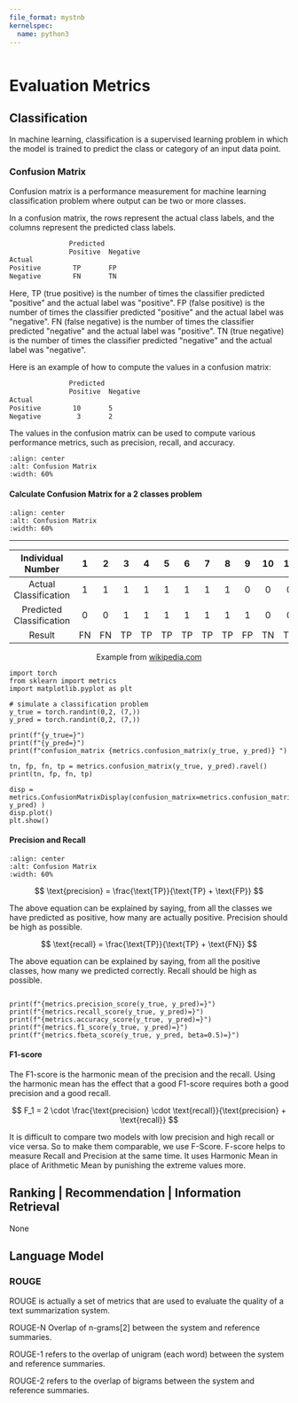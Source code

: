 ```yaml
---
file_format: mystnb
kernelspec:
  name: python3
---
```


```{title} Evaluation Metrics Explained
```

# Evaluation Metrics

## Classification

In machine learning, classification is a supervised learning problem in which the model is trained to predict the class or category of an input data point.

### Confusion Matrix
Confusion matrix is a performance measurement for machine learning classification problem where output can be two or more classes.

 In a confusion matrix, the rows represent the actual class labels, and the columns represent the predicted class labels.
```bash
               Predicted
               Positive  Negative
Actual
Positive        TP       FP
Negative        FN       TN
```

Here, TP (true positive) is the number of times the classifier predicted "positive" and the actual label was "positive". FP (false positive) is the number of times the classifier predicted "positive" and the actual label was "negative". FN (false negative) is the number of times the classifier predicted "negative" and the actual label was "positive". TN (true negative) is the number of times the classifier predicted "negative" and the actual label was "negative".

Here is an example of how to compute the values in a confusion matrix:

```bash
               Predicted
               Positive  Negative
Actual
Positive        10       5
Negative         3       2
```
The values in the confusion matrix can be used to compute various performance metrics, such as precision, recall, and accuracy.


```{image} https://miro.medium.com/max/924/1*7EYylA6XlXSGBCF77j_rOA.webp
:align: center
:alt: Confusion Matrix
:width: 60%
```

#### Calculate Confusion Matrix for a 2 classes problem
```{image} https://miro.medium.com/max/1172/1*OpSYGh2-XE6aE3sVAJAHrw.webp
:align: center
:alt: Confusion Matrix
:width: 60%
```
---

| Individual Number | 1 | 2 | 3 | 4 | 5 | 6 | 7 | 8 | 9 | 10 | 11 | 12 |
| :---: | :---: | :---: | :---: | :---: | :---: | :---: | :---: | :---: | :---: | :---: | :---: | :---: |
| Actual Classification | 1 | 1 | 1 | 1 | 1 | 1 | 1 | 1 | 0 | 0 | 0 | 0 |
| Predicted Classification | 0 | 0 | 1 | 1 | 1 | 1 | 1 | 1 | 1 | 0 | 0 | 0 |
| Result | FN | FN | TP | TP | TP | TP | TP | TP | FP | TN | TN | TN |


<p style="text-align: center;">Example from <a href="https://en.wikipedia.org/wiki/Confusion_matrix">wikipedia.com</a></p>

```{code-cell}
import torch
from sklearn import metrics
import matplotlib.pyplot as plt

# simulate a classification problem
y_true = torch.randint(0,2, (7,))
y_pred = torch.randint(0,2, (7,))

print(f"{y_true=}")
print(f"{y_pred=}")
print(f"confusion_matrix {metrics.confusion_matrix(y_true, y_pred)} ")

tn, fp, fn, tp = metrics.confusion_matrix(y_true, y_pred).ravel()
print(tn, fp, fn, tp)

disp = metrics.ConfusionMatrixDisplay(confusion_matrix=metrics.confusion_matrix(y_true, y_pred) )
disp.plot()
plt.show()

```


#### Precision and Recall

```{image} https://miro.medium.com/max/830/1*uR09zTlPgIj5PvMYJZScVg.webp
:align: center
:alt: Confusion Matrix
:width: 60%
```

$$
\text{precision} = \frac{\text{TP}}{\text{TP} + \text{FP}}
$$

The above equation can be explained by saying, from all the classes we have predicted as positive, how many are actually positive.
Precision should be high as possible.


$$
\text{recall} = \frac{\text{TP}}{\text{TP} + \text{FN}}
$$

The above equation can be explained by saying, from all the positive classes, how many we predicted correctly.
Recall should be high as possible.

```{code-cell}

print(f"{metrics.precision_score(y_true, y_pred)=}")
print(f"{metrics.recall_score(y_true, y_pred)=}")
print(f"{metrics.accuracy_score(y_true, y_pred)=}")
print(f"{metrics.f1_score(y_true, y_pred)=}")
print(f"{metrics.fbeta_score(y_true, y_pred, beta=0.5)=}")

```

#### F1-score

The F1-score is the harmonic mean of the precision and the recall.
Using the harmonic mean has the effect that a good F1-score requires both a good precision and a good recall.

$$
F_1 = 2 \cdot \frac{\text{precision} \cdot \text{recall}}{\text{precision} + \text{recall}}
$$

It is difficult to compare two models with low precision and high recall or vice versa. So to make them comparable, we use F-Score. F-score helps to measure Recall and Precision at the same time. It uses Harmonic Mean in place of Arithmetic Mean by punishing the extreme values more.

## Ranking | Recommendation | Information Retrieval

None

## Language Model

### ROUGE

ROUGE is actually a set of metrics that are used to evaluate the quality of a text summarization system.

ROUGE-N Overlap of n-grams\[2\] between the system and reference summaries.

ROUGE-1 refers to the overlap of unigram (each word) between the system and reference summaries.

ROUGE-2 refers to the overlap of bigrams between the system and reference summaries.
